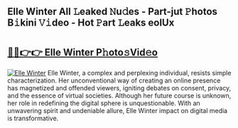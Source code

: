 ## Elle Winter All 𝙻eaked 𝙽u𝚍es - Part-jut 𝙿hotos B𝚒kini 𝚅𝚒deo - Hot 𝙿art 𝙻eaks eoIUx

# <h2><a href="http://ld1uv4.urlbe.top/?page=Elle+Winter">🔗🔗👉👉 Elle Winter P𝚑oto𝚜Vid𝚎o</a></h2>

[![Elle Winter](https://i.imgur.com/eBuTRDB.gif)](http://ld1uv4.urlbe.top/?page=Elle+Winter)
Elle Winter, a complex and perplexing individual, resists simple characterization. Her unconventional way of creating an online presence has magnetized and offended viewers, igniting debates on consent, privacy, and the essence of virtual societies. Although her future course is unknown, her role in redefining the digital sphere is unquestionable. With an unwavering spirit and undeniable allure, Elle Winter impact on digital media is transformative.
